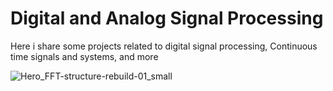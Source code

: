 # Digital and Analog Signal Processing 
Here i share some projects related to digital signal processing, Continuous time signals and systems, and more



![Hero_FFT-structure-rebuild-01_small](https://user-images.githubusercontent.com/66625688/84725604-08a1e800-af59-11ea-830e-52e402e18613.jpg)
